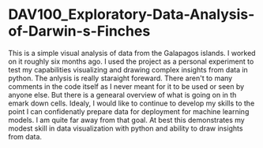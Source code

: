 # DAV100_Exploratory-Data-Analysis-of-Darwin-s-Finches
This is a simple visual analysis of data from the Galapagos islands. I worked on it roughly six months ago. I used the project as a personal experiment to test my capabilities visualizing and drawing complex insights from data in python. The anlysis is really staraight foreward. There aren't to many comments in the code itself as I never meant for it to be used or seen by anyone else. But there is a genearal overview of what is going on in th emark down cells. Idealy, I would like to continue to develop my skills to the point I can confidenatly prepare data for deployment for machine learning models. I am quite far away from that goal. At best this demonstrates my modest skill in data visualization with python and ability to draw insights from data.
